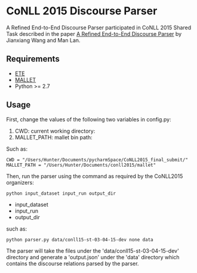 CoNLL 2015 Discourse Parser
===========================
A Refined End-to-End Discourse Parser participated in CoNLL 2015 Shared Task described in the paper
[A Refined End-to-End Discourse Parser](http://aclweb.org/anthology/K15-2002) by Jianxiang Wang and Man Lan.

## Requirements

- [ETE](http://etetoolkit.org/)
- [MALLET](http://mallet.cs.umass.edu/)
- Python >= 2.7

## Usage


First, change the values of the following two variables in config.py: 


1. CWD: current working directory:
1. MALLET_PATH: mallet bin path:


Such as:
```
CWD = "/Users/Hunter/Documents/pycharmSpace/CoNLL2015_final_submit/"
MALLET_PATH = "/Users/Hunter/Documents/conll2015/mallet"
```

Then, run the parser using the command as required by the CoNLL2015 organizers:
```
python input_dataset input_run output_dir
```
- input_dataset
- input_run
- output_dir

such as:
```
python parser.py data/conll15-st-03-04-15-dev none data
```
The parser will take the files under the  'data/conll15-st-03-04-15-dev' directory and 
generate a 'output.json' under the 'data' directory which contains the discourse relations parsed by the parser.


